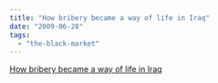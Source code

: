 ```yaml
---
title: "How bribery became a way of life in Iraq"
date: "2009-06-28"
tags: 
  - "the-black-market"
---
```


[How bribery became a way of life in Iraq](https://www.independent.co.uk/news/world/middle-east/how-bribery-became-a-way-of-life-in-iraq-1722466.html)
